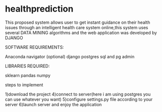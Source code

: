 # healthprediction
 This proposed system allows user to get instant guidance on their health issues through an intelligent health care system online,this system uses several DATA MINING algorithms and the web application was developed by DJANGO
 
 SOFTWARE REQUIREMENTS:
 
 Anaconda navigator (optional)
 django
 postgres sql and pg admin

LIBRARIES REQUIRED:

sklearn
pandas 
numpy

steps to implement

1)download the project 
4)connect to server(here i am using postgres you can use whatever you want)
5)configure settings.py file according to your server
6)launch server and enjoy the application

 
 
